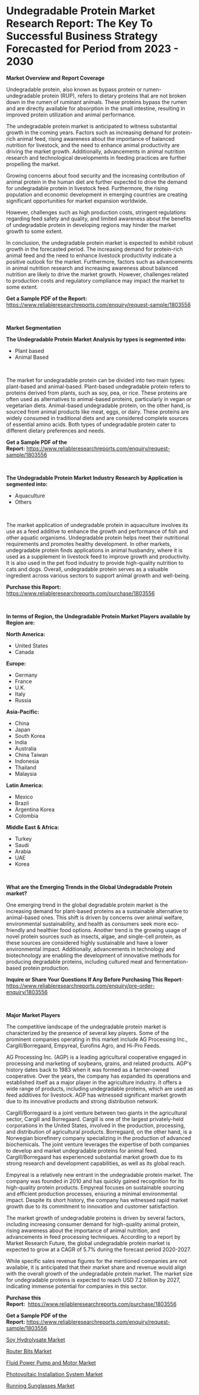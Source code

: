 <p><h1>Undegradable Protein Market Research Report: The Key To Successful Business Strategy Forecasted for Period from 2023 - 2030</h1></p><p><strong>Market Overview and Report Coverage</strong></p>
<p><p>Undegradable protein, also known as bypass protein or rumen-undegradable protein (RUP), refers to dietary proteins that are not broken down in the rumen of ruminant animals. These proteins bypass the rumen and are directly available for absorption in the small intestine, resulting in improved protein utilization and animal performance.</p><p>The undegradable protein market is anticipated to witness substantial growth in the coming years. Factors such as increasing demand for protein-rich animal feed, rising awareness about the importance of balanced nutrition for livestock, and the need to enhance animal productivity are driving the market growth. Additionally, advancements in animal nutrition research and technological developments in feeding practices are further propelling the market.</p><p>Growing concerns about food security and the increasing contribution of animal protein in the human diet are further expected to drive the demand for undegradable protein in livestock feed. Furthermore, the rising population and economic development in emerging countries are creating significant opportunities for market expansion worldwide.</p><p>However, challenges such as high production costs, stringent regulations regarding feed safety and quality, and limited awareness about the benefits of undegradable protein in developing regions may hinder the market growth to some extent.</p><p>In conclusion, the undegradable protein market is expected to exhibit robust growth in the forecasted period. The increasing demand for protein-rich animal feed and the need to enhance livestock productivity indicate a positive outlook for the market. Furthermore, factors such as advancements in animal nutrition research and increasing awareness about balanced nutrition are likely to drive the market growth. However, challenges related to production costs and regulatory compliance may impact the market to some extent.</p></p>
<p><strong>Get a Sample PDF of the Report:</strong> <a href="https://www.reliableresearchreports.com/enquiry/request-sample/1803556">https://www.reliableresearchreports.com/enquiry/request-sample/1803556</a></p>
<p>&nbsp;</p>
<p><strong>Market Segmentation</strong></p>
<p><strong>The Undegradable Protein Market Analysis by types is segmented into:</strong></p>
<p><ul><li>Plant based</li><li>Animal Based</li></ul></p>
<p>&nbsp;</p>
<p><p>The market for undegradable protein can be divided into two main types: plant-based and animal-based. Plant-based undegradable protein refers to proteins derived from plants, such as soy, pea, or rice. These proteins are often used as alternatives to animal-based proteins, particularly in vegan or vegetarian diets. Animal-based undegradable protein, on the other hand, is sourced from animal products like meat, eggs, or dairy. These proteins are widely consumed in traditional diets and are considered complete sources of essential amino acids. Both types of undegradable protein cater to different dietary preferences and needs.</p></p>
<p><strong>Get a Sample PDF of the Report:</strong>&nbsp;<a href="https://www.reliableresearchreports.com/enquiry/request-sample/1803556">https://www.reliableresearchreports.com/enquiry/request-sample/1803556</a></p>
<p>&nbsp;</p>
<p><strong>The Undegradable Protein Market Industry Research by Application is segmented into:</strong></p>
<p><ul><li>Aquaculture</li><li>Others</li></ul></p>
<p>&nbsp;</p>
<p><p>The market application of undegradable protein in aquaculture involves its use as a feed additive to enhance the growth and performance of fish and other aquatic organisms. Undegradable protein helps meet their nutritional requirements and promotes healthy development. In other markets, undegradable protein finds applications in animal husbandry, where it is used as a supplement in livestock feed to improve growth and productivity. It is also used in the pet food industry to provide high-quality nutrition to cats and dogs. Overall, undegradable protein serves as a valuable ingredient across various sectors to support animal growth and well-being.</p></p>
<p><strong>Purchase this Report:</strong>&nbsp; <a href="https://www.reliableresearchreports.com/purchase/1803556">https://www.reliableresearchreports.com/purchase/1803556</a></p>
<p>&nbsp;</p>
<p><strong>In terms of Region, the Undegradable Protein Market Players available by Region are:</strong></p>
<p>
    <p> <strong> North America: </strong>
        <ul>
            <li>United States</li>
            <li>Canada</li>
        </ul>
        </p> 
    <p> <strong> Europe: </strong>
        <ul>
            <li>Germany</li>
            <li>France</li>
            <li>U.K.</li>
            <li>Italy</li>
            <li>Russia</li>
        </ul>
        </p> 
    <p> <strong> Asia-Pacific: </strong>
        <ul>
            <li>China</li>
            <li>Japan</li>
            <li>South Korea</li>
            <li>India</li>
            <li>Australia</li>
            <li>China Taiwan</li>
            <li>Indonesia</li>
            <li>Thailand</li>
            <li>Malaysia</li>
        </ul>
        </p> 
    <p> <strong> Latin America: </strong>
        <ul>
            <li>Mexico</li>
            <li>Brazil</li>
            <li>Argentina Korea</li>
            <li>Colombia</li>
        </ul>
        </p> 
    <p> <strong> Middle East & Africa: </strong>
        <ul>
            <li>Turkey</li>
            <li>Saudi</li>
            <li>Arabia</li>
            <li>UAE</li>
            <li>Korea</li>
        </ul>
    </p>
    </p>
<p>&nbsp;</p>
<p><strong>What are the Emerging Trends in the Global Undegradable Protein market?</strong></p>
<p><p>One emerging trend in the global degradable protein market is the increasing demand for plant-based proteins as a sustainable alternative to animal-based ones. This shift is driven by concerns over animal welfare, environmental sustainability, and health as consumers seek more eco-friendly and healthier food options. Another trend is the growing usage of novel protein sources such as insects, algae, and single-cell protein, as these sources are considered highly sustainable and have a lower environmental impact. Additionally, advancements in technology and biotechnology are enabling the development of innovative methods for producing degradable proteins, including cultured meat and fermentation-based protein production.</p></p>
<p><strong>Inquire or Share Your Questions If Any Before Purchasing This Report</strong>- <a href="https://www.reliableresearchreports.com/enquiry/pre-order-enquiry/1803556">https://www.reliableresearchreports.com/enquiry/pre-order-enquiry/1803556</a></p>
<p>&nbsp;</p>
<p><strong>Major Market Players</strong></p>
<p><p>The competitive landscape of the undegradable protein market is characterized by the presence of several key players. Some of the prominent companies operating in this market include AG Processing Inc., Cargill/Borregaard, Empyreal, Eurofins Agro, and Hi-Pro Feeds.</p><p>AG Processing Inc. (AGP) is a leading agricultural cooperative engaged in processing and marketing of soybeans, grains, and related products. AGP's history dates back to 1983 when it was formed as a farmer-owned cooperative. Over the years, the company has expanded its operations and established itself as a major player in the agriculture industry. It offers a wide range of products, including undegradable proteins, which are used as feed additives for livestock. AGP has witnessed significant market growth due to its innovative products and strong distribution network.</p><p>Cargill/Borregaard is a joint venture between two giants in the agricultural sector, Cargill and Borregaard. Cargill is one of the largest privately-held corporations in the United States, involved in the production, processing, and distribution of agricultural products. Borregaard, on the other hand, is a Norwegian biorefinery company specializing in the production of advanced biochemicals. The joint venture leverages the expertise of both companies to develop and market undegradable proteins for animal feed. Cargill/Borregaard has experienced substantial market growth due to its strong research and development capabilities, as well as its global reach.</p><p>Empyreal is a relatively new entrant in the undegradable protein market. The company was founded in 2010 and has quickly gained recognition for its high-quality protein products. Empyreal focuses on sustainable sourcing and efficient production processes, ensuring a minimal environmental impact. Despite its short history, the company has witnessed rapid market growth due to its commitment to innovation and customer satisfaction.</p><p>The market growth of undegradable proteins is driven by several factors, including increasing consumer demand for high-quality animal protein, rising awareness about the importance of animal nutrition, and advancements in feed processing techniques. According to a report by Market Research Future, the global undegradable protein market is expected to grow at a CAGR of 5.7% during the forecast period 2020-2027.</p><p>While specific sales revenue figures for the mentioned companies are not available, it is anticipated that their market share and revenue would align with the overall growth of the undegradable protein market. The market size for undegradable proteins is expected to reach USD 7.2 billion by 2027, indicating immense potential for companies in this sector.</p></p>
<p><strong>Purchase this Report:</strong>&nbsp;&nbsp;<a href="https://www.reliableresearchreports.com/purchase/1803556">https://www.reliableresearchreports.com/purchase/1803556</a></p>
<p></p>
<p><strong>Get a Sample PDF of the Report:</strong>&nbsp;<a href="https://www.reliableresearchreports.com/enquiry/request-sample/1803556">https://www.reliableresearchreports.com/enquiry/request-sample/1803556</a></p>
<p><p><a href="https://github.com/sofayahoo2023/Market-Research-Report-List-1/blob/main/soy-hydrolysate-market.md">Soy Hydrolysate Market</a></p><p><a href="https://medium.com/@shubham99912151/decoding-router-bits-market-metrics-market-share-trends-and-growth-patterns-6e4a24ee5149">Router Bits Market</a></p><p><a href="https://www.linkedin.com/pulse/fluid-power-pump-motor-market-size-growth-forecast-from-2023-shy5e/">Fluid Power Pump and Motor Market</a></p><p><a href="https://www.linkedin.com/pulse/photovoltaic-installation-system-market-size-2023-eaate/">Photovoltaic Installation System Market</a></p><p><a href="https://medium.com/@primeyash92/running-sunglasses-nbsp-market-focuses-on-market-share-size-and-projected-forecast-till-2030-e4c0d14fb3f7">Running Sunglasses Market</a></p></p>